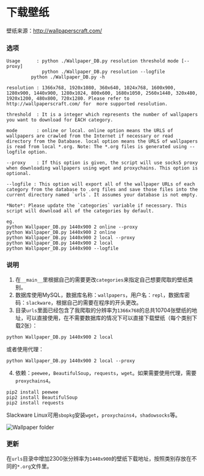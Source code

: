 下载壁纸
==========

壁纸来源：http://wallpaperscraft.com/

### 选项

```
Usage      : python ./Wallpaper_DB.py resolution threshold mode [--proxy]
             python ./Wallpaper_DB.py resolution --logfile
	     python ./Wallpaper_DB.py -h

resolution : 1366x768, 1920x1080, 360x640, 1024x768, 1600x900, 1280x900, 1440x900, 1280x1024, 800x600, 1680x1050, 2560x1440, 320x480, 1920x1200, 480x800, 720x1280. Please refer to http://wallpaperscraft.com/ for  more supported resolution.

threshold  : It is a integer which represents the number of wallpapers you want to download for EACH category.

mode       : online or local. online option means the URLS of wallpapers are crawled from the Internet if necessary or read directory from the Database. local option means the URLS of wallpapers is read from local *.org. Note: The *.org files is generated using --logfile option.

--proxy    : If this option is given, the script will use socks5 proxy when downloading wallpapers using wget and proxychains. This option is optional.

--logfile : This option will export all of the wallpaper URLs of each category from the database to .org files and save those files into the current directory named `urls`. It assumes your database is not empty.

*Note*: Please update the `categories` variable if necessary. This script will download all of the categories by default.

eg.
python Wallpaper_DB.py 1440x900 2 online --proxy
python Wallpaper_DB.py 1440x900 2 online
python Wallpaper_DB.py 1440x900 2 local --proxy
python Wallpaper_DB.py 1440x900 2 local
python Wallpaper_DB.py 1440x900 --logfile

```

### 说明

1. 在`__main__`里根据自己的需要更改`categories`来指定自己想要爬取的壁纸类别。
2. 数据库使用MySQL，数据库名称：`wallpapers`，用户名：`repl`，数据库密码：`slackware`，根据自己的需要在程序的开头更改。
3. 目录`urls`里面已经包含了我爬取的分辨率为`1366x768`的总共10704张壁纸的地址，可以直接使用，在不需要数据库的情况下可以直接下载壁纸（每个类别下载2张）：

```
python Wallpaper_DB.py 1440x900 2 local
```

或者使用代理：

```
python Wallpaper_DB.py 1440x900 2 local --proxy
```

4. 依赖：`peewee`，`BeautifulSoup`，`requests`，`wget`。如果需要使用代理，需要`proxychains4`。

```
pip2 install peewee
pip2 install BeautifulSoup
pip2 install requests
```

Slackware Linux可用`sbopkg`安装`wget`，`proxychains4`，`shadowsocks`等。

![Wallpaper folder](http://wstaw.org/m/2017/03/17/plasma-desktopqj1799.png)

### 更新

在`urls`目录中增加2300张分辨率为`1440x900`的壁纸下载地址，按照类别存放在不同的`*.org`文件里。